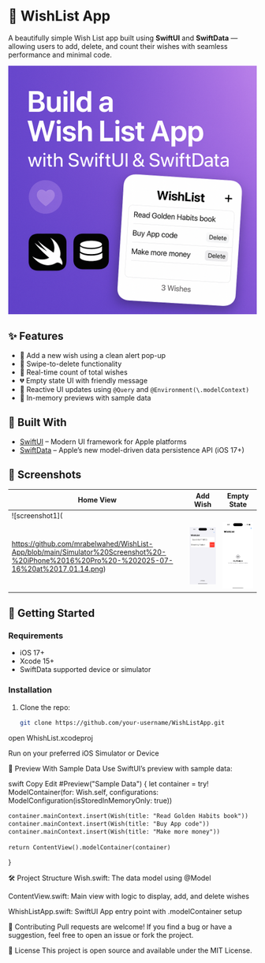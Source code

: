 # 📜 WishList App

A beautifully simple Wish List app built using **SwiftUI** and **SwiftData** — allowing users to add, delete, and count their wishes with seamless performance and minimal code.

![SwiftUI + SwiftData](https://github.com/mrabelwahed/WishList-App/blob/main/ChatGPT%20Image%20Jul%2016%2C%202025%2C%2004_35_59%20PM.png)

## ✨ Features

- 📌 Add a new wish using a clean alert pop-up
- 🧹 Swipe-to-delete functionality
- 🔢 Real-time count of total wishes
- 💔 Empty state UI with friendly message
- 🔁 Reactive UI updates using `@Query` and `@Environment(\.modelContext)`
- 🧪 In-memory previews with sample data

## 🧰 Built With

- [SwiftUI](https://developer.apple.com/xcode/swiftui/) – Modern UI framework for Apple platforms
- [SwiftData](https://developer.apple.com/documentation/swiftdata/) – Apple’s new model-driven data persistence API (iOS 17+)

## 📸 Screenshots

| Home View | Add Wish | Empty State |
|-----------|----------|-------------|
| ![screenshot1](
https://github.com/mrabelwahed/WishList-App/blob/main/Simulator%20Screenshot%20-%20iPhone%2016%20Pro%20-%202025-07-16%20at%2017.01.14.png) | ![screenshot2](https://github.com/mrabelwahed/WishList-App/blob/main/Simulator%20Screenshot%20-%20iPhone%2016%20Pro%20-%202025-07-16%20at%2017.01.29.png) | ![screenshot3](https://github.com/mrabelwahed/WishList-App/blob/main/Simulator%20Screenshot%20-%20iPhone%2016%20Pro%20-%202025-07-16%20at%2017.01.34.png) |

## 🚀 Getting Started

### Requirements

- iOS 17+
- Xcode 15+
- SwiftData supported device or simulator

### Installation

1. Clone the repo:
   ```bash
   git clone https://github.com/your-username/WishListApp.git
   
open WhishList.xcodeproj

Run on your preferred iOS Simulator or Device

🧪 Preview With Sample Data
Use SwiftUI’s preview with sample data:

swift
Copy
Edit
#Preview("Sample Data") {
    let container = try! ModelContainer(for: Wish.self, configurations: ModelConfiguration(isStoredInMemoryOnly: true))
    
    container.mainContext.insert(Wish(title: "Read Golden Habits book"))
    container.mainContext.insert(Wish(title: "Buy App code"))
    container.mainContext.insert(Wish(title: "Make more money"))
    
    return ContentView().modelContainer(container)
}

🛠️ Project Structure
Wish.swift: The data model using @Model

ContentView.swift: Main view with logic to display, add, and delete wishes

WhishListApp.swift: SwiftUI App entry point with .modelContainer setup

🙌 Contributing
Pull requests are welcome! If you find a bug or have a suggestion, feel free to open an issue or fork the project.

📄 License
This project is open source and available under the MIT License.
